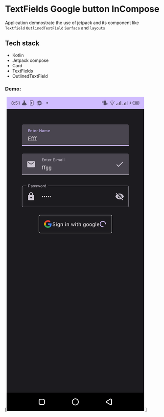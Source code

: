 # TextFields Google button InCompose
 Application demnostrate the use of jetpack and its component like `Textfield` `OutlinedTextField` `Surface` and `layouts`

## Tech stack
- Kotlin
- Jetpack compose
- Card
- TextFields
- OutlinedTextField

### Demo:


[![Watch image](https://github.com/zeshansahi/TextFieldsInCompose/blob/main/app/src/main/res/drawable/screen_shot.png) ] 

 